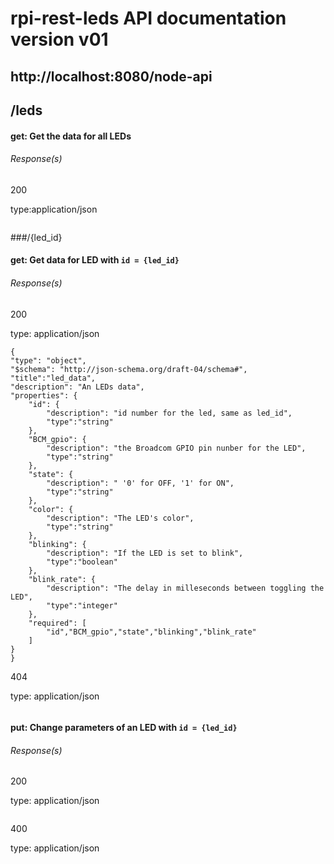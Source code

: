# rpi-rest-leds API documentation version v01
http://localhost:8080/node-api
---

## /leds

#### get: Get the data for all LEDs


###### Response(s)

200

type:application/json
``` 

``` 




###/{led_id}

#### get: Get data for LED with `id = {led_id}`
###### Response(s)

200

type: application/json

``` 
{
"type": "object",
"$schema": "http://json-schema.org/draft-04/schema#",
"title":"led_data",
"description": "An LEDs data",
"properties": {
    "id": {
        "description": "id number for the led, same as led_id",
        "type":"string"
    },
    "BCM_gpio": {
        "description": "the Broadcom GPIO pin nunber for the LED",
        "type":"string"
    },
    "state": {
        "description": " '0' for OFF, '1' for ON",
        "type":"string"
    },
    "color": {
        "description": "The LED's color",
        "type":"string"
    },
    "blinking": {
        "description": "If the LED is set to blink",
        "type":"boolean"
    },
    "blink_rate": {
        "description": "The delay in milleseconds between toggling the LED",
        "type":"integer"
    },
    "required": [
        "id","BCM_gpio","state","blinking","blink_rate"
    ]
}
}

```


404

type: application/json

``` 

```



#### put: Change parameters of an LED with `id = {led_id}`
###### Response(s)

200

type: application/json

``` 

```


400

type: application/json

``` 

```





